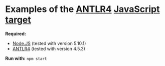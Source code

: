# Examples of the [ANTLR4](http://www.antlr.org/) [JavaScript target](https://github.com/antlr/antlr4/blob/master/doc/javascript-target.md)

**Required:**

- [Node.JS](https://nodejs.org) (tested with version 5.10.1)
- [ANTLR4](http://www.antlr.org/download.html) (tested with version 4.5.3)

**Run with:** `npm start`